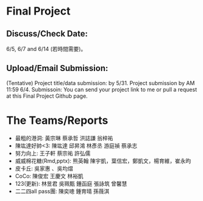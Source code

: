 
# Final Project

## Discuss/Check Date: 

6/5, 6/7 and 6/14 (若時間需要)。

## Upload/Email Submission: 

(Tentative) Project title/data submission: by 5/31. 
Project submission by AM 11:59 6/4. 
Submissoin: You can send your project link to me or pull a request at this Final Project Github page. 

# The Teams/Reports

  -  最粗的港洞: 黃宗琳 蔡承哲 洪誌謙 翁梓祐
  -  陳竑達好帥<3: 陳竑達 邱昇鴻 林彥丞 游庭禎 蔡承志
  -  努力向上: 王子軒 蔡宗祐 許弘儒
  -  威威棉花糖(Rmd,pptx): 熊英翰 陳宇凱，葉信宏，鄭凱文，楊育維，崔永昀
  -  皮卡丘: 吳家惠 、吳均熠
  -  CoCo: 陳俊宏 王慶文 林裕凱
  -  123(更新): 林昱君 吳珮甄 鍾函庭 張詠筑 曾馨慧
  -  二二四all pass團: 陳奕璁 鍾育晴 孫薇淇
